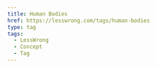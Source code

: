 ```yaml
---
title: Human Bodies
href: https://lesswrong.com/tags/human-bodies
type: tag
tags:
  - LessWrong
  - Concept
  - Tag
---
```



